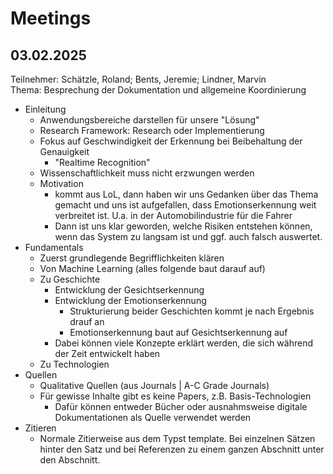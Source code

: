 # Meetings

## 03.02.2025
Teilnehmer: Schätzle, Roland; Bents, Jeremie; Lindner, Marvin <br>
Thema: Besprechung der Dokumentation und allgemeine Koordinierung

- Einleitung
  - Anwendungsbereiche darstellen für unsere "Lösung"
  - Research Framework: Research oder Implementierung
  - Fokus auf Geschwindigkeit der Erkennung bei Beibehaltung der Genauigkeit
    - "Realtime Recognition"
  - Wissenschaftlichkeit muss nicht erzwungen werden
  - Motivation 
    - kommt aus LoL, dann haben wir uns Gedanken über das Thema gemacht und uns ist aufgefallen, dass Emotionserkennung weit verbreitet ist. U.a. in der Automobilindustrie für die Fahrer
    - Dann ist uns klar geworden, welche Risiken entstehen können, wenn das System zu langsam ist und ggf. auch falsch auswertet.
- Fundamentals
  - Zuerst grundlegende Begrifflichkeiten klären
  - Von Machine Learning (alles folgende baut darauf auf)
  - Zu Geschichte
    - Entwicklung der Gesichtserkennung
    - Entwicklung der Emotionserkennung
      - Strukturierung beider Geschichten kommt je nach Ergebnis drauf an
      - Emotionserkennung baut auf Gesichtserkennung auf
    - Dabei können viele Konzepte erklärt werden, die sich während der Zeit entwickelt haben
  - Zu Technologien
- Quellen
  - Qualitative Quellen (aus Journals | A-C Grade Journals)
  - Für gewisse Inhalte gibt es keine Papers, z.B. Basis-Technologien
    - Dafür können entweder Bücher oder ausnahmsweise digitale Dokumentationen als Quelle verwendet werden
- Zitieren
  - Normale Zitierweise aus dem Typst template. Bei einzelnen Sätzen hinter den Satz und bei Referenzen zu einem ganzen Abschnitt unter den Abschnitt.